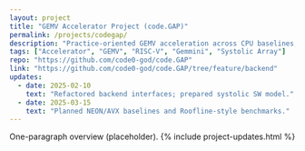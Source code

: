 ```yaml
---
layout: project
title: "GEMV Accelerator Project (code.GAP)"
permalink: /projects/codegap/
description: "Practice-oriented GEMV acceleration across CPU baselines, tiled kernels, systolic-array modeling, and FPGA co-design."
tags: ["Accelerator", "GEMV", "RISC-V", "Gemmini", "Systolic Array"]
repo: "https://github.com/code0-god/code.GAP"
link: "https://github.com/code0-god/code.GAP/tree/feature/backend"
updates:
  - date: 2025-02-10
    text: "Refactored backend interfaces; prepared systolic SW model."
  - date: 2025-03-15
    text: "Planned NEON/AVX baselines and Roofline-style benchmarks."
---
```

One-paragraph overview (placeholder).
{% include project-updates.html %}

